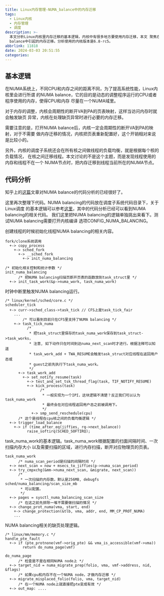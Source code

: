 ```yaml
---
title: Linux内存管理-NUMA_balance中的内存迁移
tags:
  - Linux内核
  - 内存管理
  - 调度
description: >-
  本文分析Linux内核里内存迁移的基本逻辑，内核中有很多地方要使用内存迁移，本文 聚焦在NUMA
  balance中引起的内存迁移。分析使用的内核版本是6.8-rc5。
abbrlink: 11818
date: 2024-03-03 20:51:55
categories:
---
```


基本逻辑
---------

在NUMA系统上，不同CPU和内存之间的距离不同，为了提高系统性能，Linux内核里会进行所谓
的NUMA balance，它的目的是动态的调整程序运行的CPU或者程序使用的内存，使得CPU和内存
尽量在一个NUMA域里。

对于内存的调整，内核会周期性的断开VA到PA的页表映射，这样当访问内存时就会触发缺页
异常，内核在处理缺页异常时进行必要的内存迁移。

需要注意的是，打开NUMA balance后，内核一定会周期性的断开VA到PA的映射，对于不需要
做内存迁移的情况，内核把页表重新配置好，这个开销相对来说是比较小的。

另外，内核的调度子系统还会在所有核之间做线程的负载均衡，就是根据每个核的负载情况，
在核之间迁移线程。本文讨论的不是这个主题，而是发现线程使用的内存和线程不在一个
NUMA节点时，把内存迁移到线程当前所在的NUMA节点。

代码分析
---------

知乎上的[这篇](https://zhuanlan.zhihu.com/p/635383566)文章对NUMA balance的代码分析的已经很好了。

这里再次整理下代码。NUMA balancing的代码放在调度子系统代码目录下，关于Linux调度
的基本逻辑可以参考[这里](https://wangzhou.github.io/Linux内核调度的基本逻辑/)，其中的代码分析已经可以看到NUMA balancing的相关代码。
我们这里把NUMA balancing的逻辑单独挑出来看下。测试NUMA balancing需要打开内核编译
选项CONFIG_NUMA_BALANCING。

创建线程的时候初始化线程NUMA balancing的相关内容。
```
fork/clone系统调用
  +-> copy_process
    +-> sched_fork
      +-> __sched_fork
        +-> init_numa_balancing

/* 初始化相关控制和统计参数 */
init_numa_balancing
      /* 把NUMA balancing扫描页断开页表的函数放到task_struct里 */
  +-> init_task_work(&p->numa_work, task_numa_work)
```

时钟中断里触发NUMA balancing运行。
```
/* linux/kernel/sched/core.c */
scheduler_tick
  +-> curr->sched_class->task_tick // CFS上是task_tick_fair
    ...
        /* 可以看到目前只在CFS里支持了NUMA balancing */
    +-> task_tick_numa
          /*
           * 把task_struct里保存的task_numa_work保存到task_struct->task_works，
           * 注意, 如下动作只在时间到达numa_next_scan时才进行。根据注释可以知道
           * task_work_add + TWA_RESUME会触发task_struct对应线程在返回用户态或
           * guest之前先执行下task_numa_work。
           */
      +-> task_work_add
        +-> set_notify_resume(task)
          +-> test_and_set_tsk_thread_flag(task, TIF_NOTIFY_RESUME)
          +-> kick_process(task)
                /*
                 * 一般实现为一个IPI，这块逻辑不清楚？反正我们可以认为task_numa_work
                 * 最终会在对应线程返回用户态之前被调用下。
                 */
            +-> smp_send_reschedule(cpu)
      /* 这个是线程在cpu核之间的负载均衡逻辑 */
  +-> trigger_load_balance
    +-> if (time_after_eq(jiffies, rq->next_balance))
          raise_softirq(SCHED_SOFTIRQ);
```

task_numa_work的基本逻辑。task_numa_work根据配置的扫面间隔时间、一次扫描内存大小
以及需要扫描的区域，进行内存扫描，断开对应物理页的页表。
```
task_numa_work
      /* numa_scan_period是扫描的间隔时间 */
  +-> next_scan = now + msecs_to_jiffies(p->numa_scan_period)
  +-> try_cmpxchg(&mm->numa_next_scan, &migrate, next_scan))             
      /*
       * 一次扫描的内存数，默认是256MB, debugfs sched/numa_balancing/scan_size_mb
       * 可以配置。
       */
  +-> pages = sysctl_numa_balancing_scan_size
      /* 在这之前先排除一堆不需要做扫描的情况 */
  +-> change_prot_numa(vma, start, end)
    +-> change_protection(&tlb, vma, addr, end, MM_CP_PROT_NUMA)
    ...
```

NUMA balancing相关的缺页处理逻辑。
```
/* linux/mm/memory.c */
handle_pte_fault
  +-> if (pte_protnone(vmf->orig_pte) && vma_is_accessible(vmf->vma))
        return do_numa_page(vmf)

do_numa_page
      /* 检查是不是在相同NUMA node上 */
  +-> target_nid = numa_migrate_prep(folio, vma, vmf->address, nid, &flags)
      /* 如果cpu和内存不在一个NUMA node，才做内存迁移 */
  +-> migrate_misplaced_folio(folio, vma, target_nid)
      /* 在一个NUMA node上就直接把pte变成有效 */
  +-> out_map: ....
```
